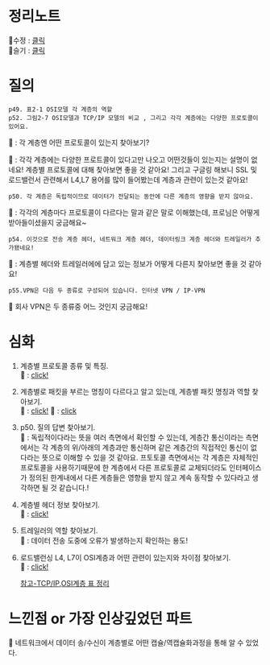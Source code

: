 # 정리노트
🐰수정 : [클릭](https://github.com/YunSuJeong/BOOK/blob/main/network/%EB%AA%A8%EB%91%90%EC%9D%98%20%EB%84%A4%ED%8A%B8%EC%9B%8C%ED%81%AC(Network%20for%20everyone)/chap2.%20%EB%84%A4%ED%8A%B8%EC%9B%8C%ED%81%AC%20%EA%B8%B0%EB%B3%B8%EA%B7%9C%EC%B9%99.md)  
🍅슬기 : [클릭](https://github.com/seulgi7/Book-Log/blob/e88043bcf168cbe8d351f6df4373cf9142b26657/network/%EB%AA%A8%EB%91%90%EC%9D%98%EB%84%A4%ED%8A%B8%EC%9B%8C%ED%81%AC/2%EC%9E%A5-%EB%84%A4%ED%8A%B8%EC%9B%8C%ED%81%AC%EC%9D%98%EA%B8%B0%EB%B3%B8%EA%B7%9C%EC%B9%99.md)


# 질의
```
p49. 표2-1 OSI모델 각 계층의 역할
p52. 그림2-7 OSI모델과 TCP/IP 모델의 비교 , 그리고 각각 계층에는 다양한 프로토콜이 있어요.
```
🐰 : 각 계층엔 어떤 프로토콜이 있는지 찾아보기?

🍅 : 각각 계층에는 다양한 프로트콜이 있다고만 나오고 어떤것들이 있는지는 설명이 없네요! 계층별 프로토콜에 대해 찾아보면 좋을 것 같아요!
     그리고 구글링 해보니 SSL 및 로드밸런서 관련해서 L4,L7 용어를 많이 들어봤는데 계층과 관련이 있는것 같아요!
```
p50. 각 계층은 독립적이므로 데이터가 전달되는 동안에 다른 계층의 영향을 받지 않아요. 
```
🐰 : 각각의 계층마다 프로토콜이 다르다는 말과 같은 말로 이해했는데, 프로님은 어떻게 받아들이셨을지 궁금해요~  
```
p54. 이것으로 전송 계층 헤더, 네트워크 계층 헤더, 데이터링크 계층 헤더와 트레일러가 추가됐네요!
```
🍅 : 계층별 헤더와 트레일러에에 담고 있는 정보가 어떻게 다른지 찾아보면 좋을 것 같아요!

```
p55.VPN은 다음 두 종류로 구성되어 있습니다. 인터넷 VPN / IP-VPN
```
🍅 회사 VPN은 두 종류중 어느 것인지 궁금해요!

# 심화
1. 계층별 프로토콜 종류 및 특징.  
   🐰 : [click!](https://github.com/YunSuJeong/Filling-Out/blob/main/Network/OSI%207%EA%B3%84%EC%B8%B5%20%EB%B3%84%20%ED%94%84%EB%A1%9C%ED%86%A0%EC%BD%9C.md)
2. 계층별로 패킷을 부르는 명칭이 다르다고 알고 있는데, 계층별 패킷 명칭과 역할 찾아보기.  
   🐰 : [click!](https://github.com/YunSuJeong/Filling-Out/blob/main/Network/%EB%8D%B0%EC%9D%B4%ED%84%B0%20%EC%A0%84%EC%86%A1%EB%8B%A8%EC%9C%84.md)
  🍅 :  [click](https://github.com/seulgi7/Book-Log/blob/b9abecfda78432c72c7f1b82d9ab5cc5f6912293/network/%EB%AA%A8%EB%91%90%EC%9D%98%EB%84%A4%ED%8A%B8%EC%9B%8C%ED%81%AC/%EA%B3%84%EC%B8%B5%EB%B3%84%ED%94%84%EB%A1%9C%ED%86%A0%EC%BD%9C.md)
4. p50. 질의 답변 찾아보기.  
   🐰 : 독립적이다라는 뜻을 여러 측면에서 확인할 수 있는데, 계층간 통신이라는 측면에서는 각 계층의 위/아래의 계층과만 통신하며 같은 계층간의 직접적인 통신이 없다라는 뜻으로 이해할 수 있을 것 같아요. 프토토콜 측면에서는 각 계층은 자체적인 프로토콜을 사용하기때문에 한 계층에서 다른 프로토콜로 교체되더라도 인터페이스가 정의된 한계내에서 다른 계층들은 영향을 받지 않고 계속 동작할 수 있다라고 생각하면 될 것 같습니다.!
5. 계층별 헤더 정보 찾아보기.  
   🐰 : [click!](https://github.com/YunSuJeong/Filling-Out/blob/main/Network/%EB%8D%B0%EC%9D%B4%ED%84%B0%20%EC%A0%84%EC%86%A1%EB%8B%A8%EC%9C%84.md)  
7. 트레일러의 역할 찾아보기.  
   🐰 : 데이터 전송 도중에 오류가 발생하는지 확인하는 용도!  
9. 로드밸런싱 L4, L7이 OSI계층과 어떤 관련이 있는지와 차이점 찾아보기.  
   🐰 : [click!](https://github.com/YunSuJeong/Filling-Out/blob/main/Network/%EB%A1%9C%EB%93%9C%EB%B0%B8%EB%9F%B0%EC%8B%B1.md)
   
     [참고-TCP/IP,OSI계층 표 정리](https://img1.daumcdn.net/thumb/R1280x0/?scode=mtistory2&fname=https%3A%2F%2Fblog.kakaocdn.net%2Fdn%2Fn4eW5%2FbtqEljGGZPt%2FbeNzdkzwcEFC9AvJpNjo3k%2Fimg.jpg)

# 느낀점 or 가장 인상깊었던 파트
🍅 네트워크에서 데이터 송/수신이 계층별로 어떤 캡슐/역캡슐화과정을 통해 알 수 있었다.
     
